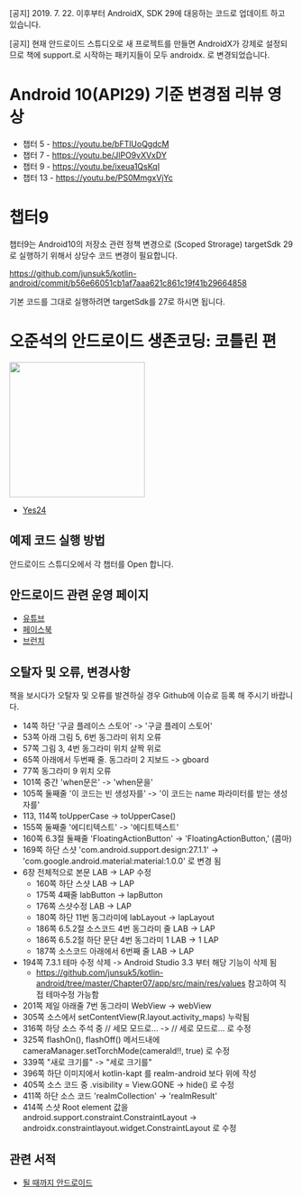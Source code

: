 [공지] 2019. 7. 22. 이후부터 AndroidX, SDK 29에 대응하는 코드로 업데이트 하고 있습니다.

[공지] 현재 안드로이드 스튜디오로 새 프로젝트를 만들면 AndroidX가 강제로 설정되므로 책에 support.로 시작하는 패키지들이 모두 androidx. 로 변경되었습니다. 

# Android 10(API29) 기준 변경점 리뷰 영상
* 챕터 5 - https://youtu.be/bFTlUoQgdcM
* 챕터 7 - https://youtu.be/JlPO9vXVxDY
* 챕터 9 - https://youtu.be/ixeua1QsKqI
* 챕터 13 - https://youtu.be/PS0MmgxVjYc

# 챕터9
챕터9는 Android10의 저장소 관련 정책 변경으로 (Scoped Strorage) targetSdk 29로 실행하기 위해서 상당수 코드 변경이 필요합니다.

https://github.com/junsuk5/kotlin-android/commit/b56e66051cb1af7aaa621c861c19f41b29664858

기본 코드를 그대로 실행하려면 targetSdk를 27로 하시면 됩니다.

# 오준석의 안드로이드 생존코딩: 코틀린 편
<img src="http://image.yes24.com/momo/TopCate1985/MidCate002/198416184.jpg" width="240">

* [Yes24](http://bit.ly/2N6RoUS)

## 예제 코드 실행 방법

안드로이드 스튜디오에서 각 챕터를 Open 합니다.

## 안드로이드 관련 운영 페이지
* [유튜브](https://www.youtube.com/playlist?list=PLxTmPHxRH3VWTd-8KB67Itegihkl4SVKe)
* [페이스북](https://www.facebook.com/untilandroid)
* [브런치](https://brunch.co.kr/@hopeless)

## 오탈자 및 오류, 변경사항

책을 보시다가 오탈자 및 오류를 발견하실 경우 Github에 이슈로 등록 해 주시기 바랍니다.

- 14쪽 하단 '구글 플레이스 스토어' -> '구글 플레이 스토어'
- 53쪽 아래 그림 5, 6번 동그라미 위치 오류
- 57쪽 그림 3, 4번 동그라미 위치 살짝 위로
- 65쪽 아래에서 두번째 줄. 동그라미 2 지보드 -> gboard
- 77쪽 동그라미 9 위치 오류
- 101쪽 중간 'when문은' -> 'when문을'
- 105쪽 둘째줄 '이 코드는 빈 생성자를' -> '이 코드는 name 파라미터를 받는 생성자를'
- 113, 114쪽 toUpperCase -> toUpperCase()
- 155쪽 둘째줄 '에디티텍스트' -> '에디트텍스트'
- 160쪽 6.3절 둘째줄 'FloatingActionButton' -> 'FloatingActionButton,' (콤마)
- 169쪽 하단 스샷 'com.android.support.design:27.1.1' -> 'com.google.android.material:material:1.0.0' 로 변경 됨
- 6장 전체적으로 본문 LAB -> LAP 수정
  - 160쪽 하단 스샷 LAB -> LAP
  - 175쪽 4째줄 labButton -> lapButton
  - 176쪽 스샷수정 LAB -> LAP
  - 180쪽 하단 11번 동그라미에 labLayout -> lapLayout
  - 186쪽 6.5.2절 소스코드 4번 동그라미 줄 LAB -> LAP
  - 186쪽 6.5.2절 하단 문단 4번 동그라미 1 LAB -> 1 LAP
  - 187쪽 소스코드 아래에서 6번째 줄 LAB -> LAP
- 194쪽 7.3.1 테마 수정 삭제 -> Android Studio 3.3 부터 해당 기능이 삭제 됨
  - https://github.com/junsuk5/kotlin-android/tree/master/Chapter07/app/src/main/res/values 참고하여 직접 테마수정 가능함
- 201쪽 제일 아래줄 7번 동그라미 WebView -> webView
- 305쪽 소스에서 setContentView(R.layout.activity_maps) 누락됨
- 316쪽 하당 소스 주석 중 // 세모 모드로... -> // 세로 모드로... 로 수정
- 325쪽 flashOn(), flashOff() 메서드내에 cameraManager.setTorchMode(cameraId!!, true) 로 수정
- 339쪽 "새로 크기를" -> "세로 크기를"
- 396쪽 하단 이미지에서 kotlin-kapt 를 realm-android 보다 위에 작성
- 405쪽 소스 코드 중 .visibility = View.GONE -> hide() 로 수정
- 411쪽 하단 소스 코드 'realmCollection' -> 'realmResult'
- 414쪽 스샷 Root element 값을 android.support.constraint.ConstraintLayout -> androidx.constraintlayout.widget.ConstraintLayout 로 수정


## 관련 서적

* [될 때까지 안드로이드](http://www.yes24.com/24/goods/59298937?scode=032&OzSrank=1)

